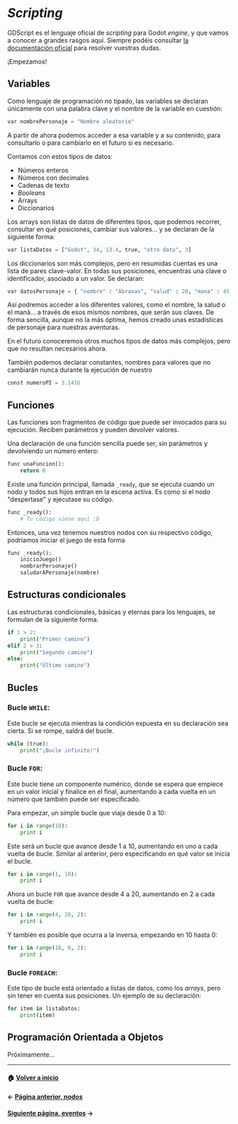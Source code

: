 # _Scripting_

GDScript es el lenguaje oficial de _scripting_ para Godot _engine_, y que vamos a conocer a grandes rasgos aquí. Siempre podéis consultar [la documentación oficial](http://docs.godotengine.org/en/stable/learning/scripting/gdscript/gdscript_basics.html) para resolver vuestras dudas.

¡Empezamos!

## Variables

Como lenguaje de programación no tipado, las variables se declaran únicamente con una palabra clave y el nombre de la variable en cuestión:

```py
var nombrePersonaje = "Nombre aleatorio"
```

A partir de ahora podemos acceder a esa variable y a su contenido, para consultarlo o para cambiarlo en el futuro si es necesario.

Contamos con estos tipos de datos:

* Números enteros
* Números con decimales
* Cadenas de texto
* _Booleans_
* Arrays
* Diccionarios

Los arrays son listas de datos de diferentes tipos, que podemos recorrer, consultar en qué posiciones, cambiar sus valores... y se declaran de la siguiente forma:

```py
var listaDatos = ["Godot", 34, 13.4, true, "otro dato", 3]
``` 

Los diccionarios son más complejos, pero en resumidas cuentas es una lista de pares clave-valor. En todas sus posiciones, encuentras una clave o identificador, asociado a un valor. Se declaran:

```py
var datosPersonaje = { "nombre" : "Abraxas", "salud" : 20, "mana" : 45 }
```

Así podremos acceder a los diferentes valores, como el nombre, la salud o el maná... a través de esos mismos nombres, que serán sus claves. De forma sencilla, aunque no la más óptima, hemos creado unas estadísticas de personaje para nuestras aventuras.

En el futuro conoceremos otros muchos tipos de datos más complejos, pero que no resultan necesarios ahora.

También podemos declarar constantes, nombres para valores que no cambiarán nunca durante la ejecución de nuestro 

```py
const numeroPI = 3.1416
```

## Funciones

Las funciones son fragmentos de código que puede ser invocados para su ejecución. Reciben parámetros y pueden devolver valores.

Una declaración de una función sencilla puede ser, sin parámetros y devolviendo un número entero:

```py
func unaFuncion():
	return 0
```

Existe una función principal, llamada `_ready`, que se ejecuta cuando un nodo y todos sus hijos entran en la escena activa. Es como si el nodo "despertase" y ejecutase su código.

```py
func _ready():
	# Tu código viene aquí :D
```

Entonces, una vez tenemos nuestros nodos con su respectivo código, podríamos iniciar el juego de esta forma

```py
func _ready():
	inicioJuego()
	nombrarPersonaje()
	saludarAPersonaje(nombre)
```

## Estructuras condicionales

Las estructuras condicionales, básicas y eternas para los lenguajes, se formulan de la siguiente forma:

```py
if 1 > 2:
	print("Primer camino")
elif 2 > 3:
	print("Segundo camino")
else:
	print("Último camino")
```

## Bucles

### Bucle `WHILE`:

Este bucle se ejecuta mientras la condición expuesta en su declaración sea cierta. Si se rompe, saldrá del bucle.

```py
while (true):
	print("¡Bucle infinito!")
```

### Bucle `FOR`:

Este bucle tiene un componente numérico, donde se espera que empiece en un valor inicial y finalice en el final, aumentando a cada vuelta en un número que también puede ser especificado.

Para empezar, un simple bucle que viaja desde 0 a 10:

```py
for i in range(10):
	print i
```

Este será un bucle que avance desde 1 a 10, aumentando en uno a cada vuelta de bucle. Similar al anterior, pero especificando en qué valor se inicia el bucle.

```py
for i in range(1, 10):
	print i
```

Ahora un bucle `FOR` que avance desde 4 a 20, aumentando en 2 a cada vuelta de bucle:

```py
for i in range(4, 20, 2):
	print i
```

Y también es posible que ocurra a la inversa, empezando en 10 hasta 0:

```py
for i in range(10, 0, 2):
	print i
```

### Bucle `FOREACH`:

Este tipo de bucle está orientado a listas de datos, como los _arrays_, pero sin tener en cuenta sus posiciones. Un ejemplo de su declaración:

```py
for item in listaDatos:
	print(item)
```

## Programación Orientada a Objetos

Próximamente...

---
#### :house: [Volver a inicio](../README.md)
#### ← [Página anterior, nodos](nodos.md)
#### [Siguiente página, eventos](eventos.md) →